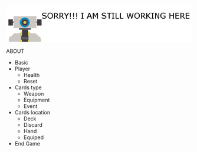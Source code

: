 ![Image of a bot](../images/workingBot.png)

ABOUT
* Basic
* Player
  * Health
  * Reset
* Cards type
  * Weapon
  * Equipment
  * Event
* Cards location
  * Deck
  * Discard
  * Hand
  * Equiped
* End Game
